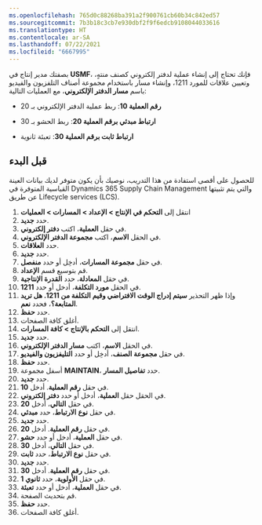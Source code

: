 ```yaml
---
ms.openlocfilehash: 765d0c88268ba391a2f900761cb60b34c842ed57
ms.sourcegitcommit: 7b3b18c3cb7e930dbf2f9f6edcb9108044033616
ms.translationtype: HT
ms.contentlocale: ar-SA
ms.lasthandoff: 07/22/2021
ms.locfileid: "6667995"
---
```

بصفتك مدير إنتاج في **USMF**، فإنك تحتاج إلى إنشاء عملية لدفتر إلكتروني كصنف منتهٍ، وتعيين علاقات للمورد 1211، وإنشاء مسار باستخدام مجموعة أصناف التلفزيون والفيديو باسم **مسار الدفتر الإلكتروني**، مع العمليات التالية:

-   **رقم العملية 10**: ربط عملية الدفتر الإلكتروني بـ 20

-   **ارتباط مبدئي برقم العملية 20**: ربط الحشو بـ 30

-   **ارتباط ثابت برقم العملية 30**: تعبئة ثانوية

## <a name="before-you-begin"></a>قبل البدء

للحصول على أقصى استفادة من هذا التدريب، نوصيك بأن يكون متوفر لديك بيانات العينة القياسية المتوفرة في Dynamics 365 Supply Chain Management والتي يتم تثبيتها عن طريق Lifecycle services (LCS).

1.  انتقل إلى **التحكم في الإنتاج > الإعداد > المسارات > العمليات**
2.  حدد **جديد‎**.
3.  في حقل **العملية**، اكتب **دفتر إلكتروني**.
4.  في الحقل **الاسم**، اكتب **مجموعة الدفتر الإلكتروني**.
5.  حدد **العلاقات**.
6.  حدد **جديد‎**.
7.  في حقل **مجموعة المسارات**، أدخِل أو حدد **منفصل**.
8.  قم بتوسيع قسم **الإعداد**.
9.  في حقل **المعادلة**، حدد **القدرة الإنتاجية**.
10. في الحقل **مورد التكلفة**، أدخل أو حدد **1211‎**.
10. وإذا ظهر التحذير **سيتم إدراج الوقت الافتراضي وقيم التكلفة من 1211. هل تريد المتابعة؟**، فحدد **نعم**.
11. حدد **حفظ**.
12. أغلق كافة الصفحات.
13. انتقل إلى **التحكم بالإنتاج > كافة المسارات**.
14. حدد **جديد‎**.
15. في الحقل **الاسم**، اكتب **مسار الدفتر الإلكتروني**.
16. في حقل **مجموعة الصنف**، أدخِل أو حدد **التليفزيون والفيديو**.
17. حدد **حفظ**.
18. أسفل مجموعة **MAINTAIN**، حدد **تفاصيل المسار**.
19. حدد **جديد‎**.
20. في حقل **رقم العملية**.  أدخل **10**.
21. في الحقل حقل **العملية**، أدخل أو حدد **دفتر إلكتروني**.
21. في حقل **التالي**، أدخل **20**.
22. في حقل **نوع** **الارتباط**، حدد **مبدئي**.
23. حدد **جديد‎**.
24. في حقل **رقم العملية**.  أدخل **20**.
25. في حقل **العملية**، أدخل أو حدد **حشو**.
26. في حقل **التالي**، أدخل **30**.
27. في حقل **نوع الارتباط**، حدد **ثابت**.
28. حدد **جديد‎**.
29. في حقل **رقم العملية**.  أدخل **30**.
30. في حقل **الأولوية**، حدد **ثانوي 1**.
31. في حقل **العملية**، أدخل أو حدد **تعبئة**.
32. قم بتحديث الصفحة.
33. حدد **حفظ**.
34. أغلق كافة الصفحات.
